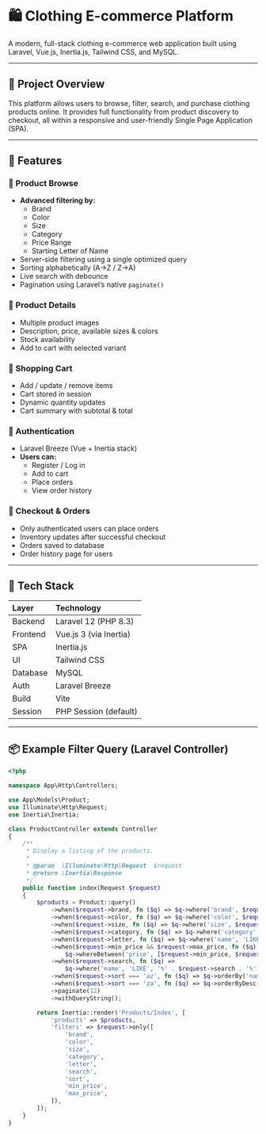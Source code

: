 # 🛍️ Clothing E-commerce Platform

A modern, full-stack clothing e-commerce web application built using Laravel, Vue.js, Inertia.js, Tailwind CSS, and MySQL.

---

## 📌 Project Overview

This platform allows users to browse, filter, search, and purchase clothing products online. It provides full functionality from product discovery to checkout, all within a responsive and user-friendly Single Page Application (SPA).

---

## 🚀 Features

### 👕 Product Browse
* **Advanced filtering by:**
    * Brand
    * Color
    * Size
    * Category
    * Price Range
    * Starting Letter of Name
* Server-side filtering using a single optimized query
* Sorting alphabetically (A→Z / Z→A)
* Live search with debounce
* Pagination using Laravel’s native `paginate()`

### 📄 Product Details
* Multiple product images
* Description, price, available sizes & colors
* Stock availability
* Add to cart with selected variant

### 🛒 Shopping Cart
* Add / update / remove items
* Cart stored in session
* Dynamic quantity updates
* Cart summary with subtotal & total

### 🔐 Authentication
* Laravel Breeze (Vue + Inertia stack)
* **Users can:**
    * Register / Log in
    * Add to cart
    * Place orders
    * View order history

### 🧾 Checkout & Orders
* Only authenticated users can place orders
* Inventory updates after successful checkout
* Orders saved to database
* Order history page for users

---

## 🧱 Tech Stack

| Layer    | Technology               |
| :------- | :----------------------- |
| Backend  | Laravel 12 (PHP 8.3)     |
| Frontend | Vue.js 3 (via Inertia)   |
| SPA      | Inertia.js               |
| UI       | Tailwind CSS             |
| Database | MySQL                    |
| Auth     | Laravel Breeze           |
| Build    | Vite                     |
| Session  | PHP Session (default)    |

---

## 📦 Example Filter Query (Laravel Controller)

```php
<?php

namespace App\Http\Controllers;

use App\Models\Product;
use Illuminate\Http\Request;
use Inertia\Inertia;

class ProductController extends Controller
{
    /**
     * Display a listing of the products.
     *
     * @param  \Illuminate\Http\Request  $request
     * @return \Inertia\Response
     */
    public function index(Request $request)
    {
        $products = Product::query()
            ->when($request->brand, fn ($q) => $q->where('brand', $request->brand))
            ->when($request->color, fn ($q) => $q->where('color', $request->color))
            ->when($request->size, fn ($q) => $q->where('size', $request->size))
            ->when($request->category, fn ($q) => $q->where('category', $request->category))
            ->when($request->letter, fn ($q) => $q->where('name', 'LIKE', $request->letter . '%'))
            ->when($request->min_price && $request->max_price, fn ($q) =>
                $q->whereBetween('price', [$request->min_price, $request->max_price]))
            ->when($request->search, fn ($q) =>
                $q->where('name', 'LIKE', '%' . $request->search . '%'))
            ->when($request->sort === 'az', fn ($q) => $q->orderBy('name'))
            ->when($request->sort === 'za', fn ($q) => $q->orderByDesc('name'))
            ->paginate(12)
            ->withQueryString();

        return Inertia::render('Products/Index', [
            'products' => $products,
            'filters' => $request->only([
                'brand',
                'color',
                'size',
                'category',
                'letter',
                'search',
                'sort',
                'min_price',
                'max_price',
            ]),
        ]);
    }
}
